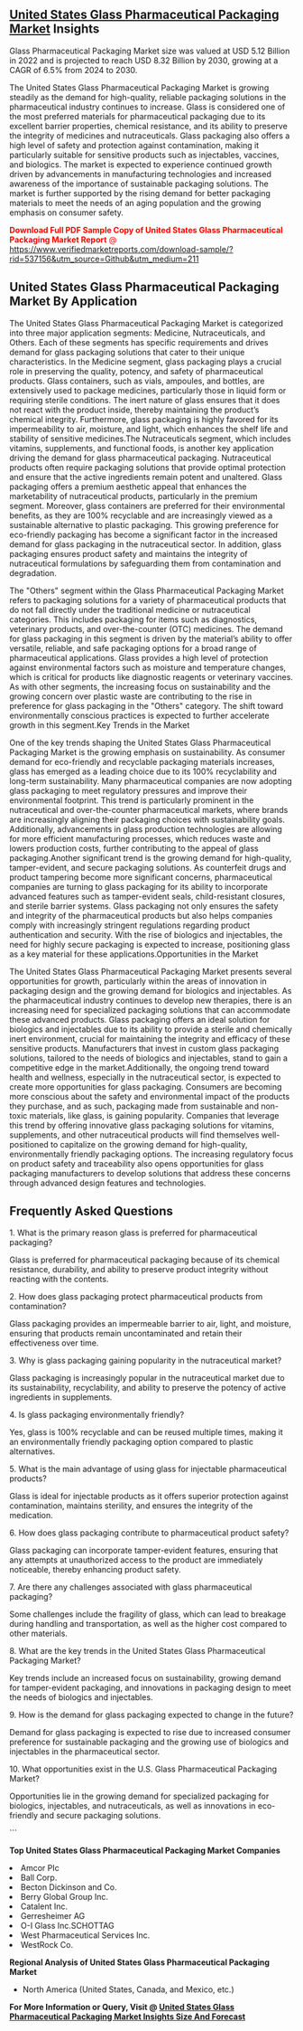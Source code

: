 <h2><a href="https://www.verifiedmarketreports.com/download-sample/?rid=537156&amp;utm_source=Github&amp;utm_medium=211" target="_blank">United States Glass Pharmaceutical Packaging Market</a> Insights</h2><p>Glass Pharmaceutical Packaging Market size was valued at USD 5.12 Billion in 2022 and is projected to reach USD 8.32 Billion by 2030, growing at a CAGR of 6.5% from 2024 to 2030.</p><p><p>The United States Glass Pharmaceutical Packaging Market is growing steadily as the demand for high-quality, reliable packaging solutions in the pharmaceutical industry continues to increase. Glass is considered one of the most preferred materials for pharmaceutical packaging due to its excellent barrier properties, chemical resistance, and its ability to preserve the integrity of medicines and nutraceuticals. Glass packaging also offers a high level of safety and protection against contamination, making it particularly suitable for sensitive products such as injectables, vaccines, and biologics. The market is expected to experience continued growth driven by advancements in manufacturing technologies and increased awareness of the importance of sustainable packaging solutions. The market is further supported by the rising demand for better packaging materials to meet the needs of an aging population and the growing emphasis on consumer safety.<p><span class=""><span style="color: #ff0000;"><strong>Download Full PDF Sample Copy of United States Glass Pharmaceutical Packaging Market Report</strong> @ </span><a href="https://www.verifiedmarketreports.com/download-sample/?rid=537156&amp;utm_source=Github&amp;utm_medium=211" target="_blank">https://www.verifiedmarketreports.com/download-sample/?rid=537156&amp;utm_source=Github&amp;utm_medium=211</a></span></p></p><h2>United States Glass Pharmaceutical Packaging Market By Application</h2><p>The United States Glass Pharmaceutical Packaging Market is categorized into three major application segments: Medicine, Nutraceuticals, and Others. Each of these segments has specific requirements and drives demand for glass packaging solutions that cater to their unique characteristics. In the Medicine segment, glass packaging plays a crucial role in preserving the quality, potency, and safety of pharmaceutical products. Glass containers, such as vials, ampoules, and bottles, are extensively used to package medicines, particularly those in liquid form or requiring sterile conditions. The inert nature of glass ensures that it does not react with the product inside, thereby maintaining the product’s chemical integrity. Furthermore, glass packaging is highly favored for its impermeability to air, moisture, and light, which enhances the shelf life and stability of sensitive medicines.The Nutraceuticals segment, which includes vitamins, supplements, and functional foods, is another key application driving the demand for glass pharmaceutical packaging. Nutraceutical products often require packaging solutions that provide optimal protection and ensure that the active ingredients remain potent and unaltered. Glass packaging offers a premium aesthetic appeal that enhances the marketability of nutraceutical products, particularly in the premium segment. Moreover, glass containers are preferred for their environmental benefits, as they are 100% recyclable and are increasingly viewed as a sustainable alternative to plastic packaging. This growing preference for eco-friendly packaging has become a significant factor in the increased demand for glass packaging in the nutraceutical sector. In addition, glass packaging ensures product safety and maintains the integrity of nutraceutical formulations by safeguarding them from contamination and degradation.<p>The "Others" segment within the Glass Pharmaceutical Packaging Market refers to packaging solutions for a variety of pharmaceutical products that do not fall directly under the traditional medicine or nutraceutical categories. This includes packaging for items such as diagnostics, veterinary products, and over-the-counter (OTC) medicines. The demand for glass packaging in this segment is driven by the material’s ability to offer versatile, reliable, and safe packaging options for a broad range of pharmaceutical applications. Glass provides a high level of protection against environmental factors such as moisture and temperature changes, which is critical for products like diagnostic reagents or veterinary vaccines. As with other segments, the increasing focus on sustainability and the growing concern over plastic waste are contributing to the rise in preference for glass packaging in the "Others" category. The shift toward environmentally conscious practices is expected to further accelerate growth in this segment.Key Trends in the Market</p><p>One of the key trends shaping the United States Glass Pharmaceutical Packaging Market is the growing emphasis on sustainability. As consumer demand for eco-friendly and recyclable packaging materials increases, glass has emerged as a leading choice due to its 100% recyclability and long-term sustainability. Many pharmaceutical companies are now adopting glass packaging to meet regulatory pressures and improve their environmental footprint. This trend is particularly prominent in the nutraceutical and over-the-counter pharmaceutical markets, where brands are increasingly aligning their packaging choices with sustainability goals. Additionally, advancements in glass production technologies are allowing for more efficient manufacturing processes, which reduces waste and lowers production costs, further contributing to the appeal of glass packaging.Another significant trend is the growing demand for high-quality, tamper-evident, and secure packaging solutions. As counterfeit drugs and product tampering become more significant concerns, pharmaceutical companies are turning to glass packaging for its ability to incorporate advanced features such as tamper-evident seals, child-resistant closures, and sterile barrier systems. Glass packaging not only ensures the safety and integrity of the pharmaceutical products but also helps companies comply with increasingly stringent regulations regarding product authentication and security. With the rise of biologics and injectables, the need for highly secure packaging is expected to increase, positioning glass as a key material for these applications.Opportunities in the Market</p><p>The United States Glass Pharmaceutical Packaging Market presents several opportunities for growth, particularly within the areas of innovation in packaging design and the growing demand for biologics and injectables. As the pharmaceutical industry continues to develop new therapies, there is an increasing need for specialized packaging solutions that can accommodate these advanced products. Glass packaging offers an ideal solution for biologics and injectables due to its ability to provide a sterile and chemically inert environment, crucial for maintaining the integrity and efficacy of these sensitive products. Manufacturers that invest in custom glass packaging solutions, tailored to the needs of biologics and injectables, stand to gain a competitive edge in the market.Additionally, the ongoing trend toward health and wellness, especially in the nutraceutical sector, is expected to create more opportunities for glass packaging. Consumers are becoming more conscious about the safety and environmental impact of the products they purchase, and as such, packaging made from sustainable and non-toxic materials, like glass, is gaining popularity. Companies that leverage this trend by offering innovative glass packaging solutions for vitamins, supplements, and other nutraceutical products will find themselves well-positioned to capitalize on the growing demand for high-quality, environmentally friendly packaging options. The increasing regulatory focus on product safety and traceability also opens opportunities for glass packaging manufacturers to develop solutions that address these concerns through advanced design features and technologies.<h2>Frequently Asked Questions</h2><p>1. What is the primary reason glass is preferred for pharmaceutical packaging?</p><p>Glass is preferred for pharmaceutical packaging because of its chemical resistance, durability, and ability to preserve product integrity without reacting with the contents.</p><p>2. How does glass packaging protect pharmaceutical products from contamination?</p><p>Glass packaging provides an impermeable barrier to air, light, and moisture, ensuring that products remain uncontaminated and retain their effectiveness over time.</p><p>3. Why is glass packaging gaining popularity in the nutraceutical market?</p><p>Glass packaging is increasingly popular in the nutraceutical market due to its sustainability, recyclability, and ability to preserve the potency of active ingredients in supplements.</p><p>4. Is glass packaging environmentally friendly?</p><p>Yes, glass is 100% recyclable and can be reused multiple times, making it an environmentally friendly packaging option compared to plastic alternatives.</p><p>5. What is the main advantage of using glass for injectable pharmaceutical products?</p><p>Glass is ideal for injectable products as it offers superior protection against contamination, maintains sterility, and ensures the integrity of the medication.</p><p>6. How does glass packaging contribute to pharmaceutical product safety?</p><p>Glass packaging can incorporate tamper-evident features, ensuring that any attempts at unauthorized access to the product are immediately noticeable, thereby enhancing product safety.</p><p>7. Are there any challenges associated with glass pharmaceutical packaging?</p><p>Some challenges include the fragility of glass, which can lead to breakage during handling and transportation, as well as the higher cost compared to other materials.</p><p>8. What are the key trends in the United States Glass Pharmaceutical Packaging Market?</p><p>Key trends include an increased focus on sustainability, growing demand for tamper-evident packaging, and innovations in packaging design to meet the needs of biologics and injectables.</p><p>9. How is the demand for glass packaging expected to change in the future?</p><p>Demand for glass packaging is expected to rise due to increased consumer preference for sustainable packaging and the growing use of biologics and injectables in the pharmaceutical sector.</p><p>10. What opportunities exist in the U.S. Glass Pharmaceutical Packaging Market?</p><p>Opportunities lie in the growing demand for specialized packaging for biologics, injectables, and nutraceuticals, as well as innovations in eco-friendly and secure packaging solutions.</p>```</p><p><strong>Top United States Glass Pharmaceutical Packaging Market Companies</strong></p><div data-test-id=""><p><li>Amcor PIc</li><li> Ball Corp.</li><li> Becton Dickinson and Co.</li><li> Berry Global Group Inc.</li><li> Catalent Inc.</li><li> Gerresheimer AG</li><li> O-I Glass Inc.SCHOTTAG</li><li> West Pharmaceutical Services Inc.</li><li> WestRock Co.</li></p><div><strong>Regional Analysis of&nbsp;United States Glass Pharmaceutical Packaging Market</strong></div><ul><li dir="ltr"><p dir="ltr">North America&nbsp;(United States, Canada, and Mexico, etc.)</p></li></ul><p><strong>For More Information or Query, Visit @&nbsp;</strong><strong><a href="https://www.verifiedmarketreports.com/product/glass-pharmaceutical-packaging-market/?utm_source=Github&amp;utm_medium=211" target="_blank">United States Glass Pharmaceutical Packaging Market Insights Size And Forecast</a></strong></p></div>
